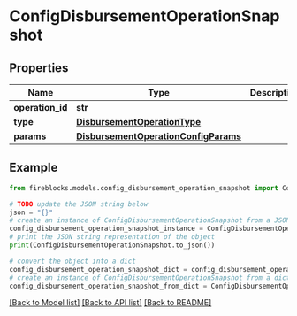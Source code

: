 # ConfigDisbursementOperationSnapshot


## Properties

Name | Type | Description | Notes
------------ | ------------- | ------------- | -------------
**operation_id** | **str** |  | 
**type** | [**DisbursementOperationType**](DisbursementOperationType.md) |  | 
**params** | [**DisbursementOperationConfigParams**](DisbursementOperationConfigParams.md) |  | 

## Example

```python
from fireblocks.models.config_disbursement_operation_snapshot import ConfigDisbursementOperationSnapshot

# TODO update the JSON string below
json = "{}"
# create an instance of ConfigDisbursementOperationSnapshot from a JSON string
config_disbursement_operation_snapshot_instance = ConfigDisbursementOperationSnapshot.from_json(json)
# print the JSON string representation of the object
print(ConfigDisbursementOperationSnapshot.to_json())

# convert the object into a dict
config_disbursement_operation_snapshot_dict = config_disbursement_operation_snapshot_instance.to_dict()
# create an instance of ConfigDisbursementOperationSnapshot from a dict
config_disbursement_operation_snapshot_from_dict = ConfigDisbursementOperationSnapshot.from_dict(config_disbursement_operation_snapshot_dict)
```
[[Back to Model list]](../README.md#documentation-for-models) [[Back to API list]](../README.md#documentation-for-api-endpoints) [[Back to README]](../README.md)


